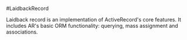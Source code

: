 #LaidbackRecord

Laidback record is an implementation of ActiveRecord's core features. It includes
AR's basic ORM functionality: querying, mass assignment and associations.


